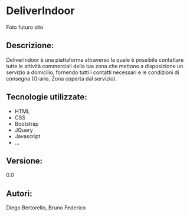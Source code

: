 <h1>DeliverIndoor</h1>
<p>Foto futuro sito</p>
<h2>Descrizione:</h2>
<p>DeliverIndoor è una piattaforma attraverso la quale è possibile contattare tutte le attività commerciali della tua zona che mettono a disposizione un servizio a domicilio, fornendo tutti i contatti necessari e le condizioni di consegna (Orario, Zona coperta dal servizio). </p>
<h2>Tecnologie utilizzate:</h2>
<ul>
<li>HTML</li>
<li>CSS</li>
<li>Bootstrap</li>
<li>JQuery</li>
<li>Javascript</li>
<li>...</li>
</ul>
<h2>Versione:</h2>
<p>0.0</p>
<h2>Autori:</h2>
<p>Diego Bertorello, Bruno Federico</p>
